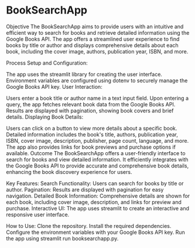 # BookSearchApp

Objective
The BookSearchApp aims to provide users with an intuitive and efficient way to search for books and retrieve detailed information using the Google Books API. The app offers a streamlined user experience to find books by title or author and displays comprehensive details about each book, including the cover image, authors, publication year, ISBN, and more.

Process
Setup and Configuration:

The app uses the streamlit library for creating the user interface.
Environment variables are configured using dotenv to securely manage the Google Books API key.
User Interaction:

Users enter a book title or author name in a text input field.
Upon entering a query, the app fetches relevant book data from the Google Books API.
Results are displayed with pagination, showing book covers and brief details.
Displaying Book Details:

Users can click on a button to view more details about a specific book.
Detailed information includes the book's title, authors, publication year, ISBN, cover image, description, publisher, page count, language, and more.
The app also provides links for book previews and purchase options if available.
Outcome
The BookSearchApp offers a user-friendly interface to search for books and view detailed information. It efficiently integrates with the Google Books API to provide accurate and comprehensive book details, enhancing the book discovery experience for users.

Key Features:
Search Functionality: Users can search for books by title or author.
Pagination: Results are displayed with pagination for easy navigation.
Detailed Book Information: Comprehensive details are shown for each book, including cover image, description, and links for preview and purchase.
Interactive UI: The app uses streamlit to create an interactive and responsive user interface.

How to Use:
Clone the repository.
Install the required dependencies.
Configure the environment variables with your Google Books API key.
Run the app using streamlit run booksearchapp.py.
